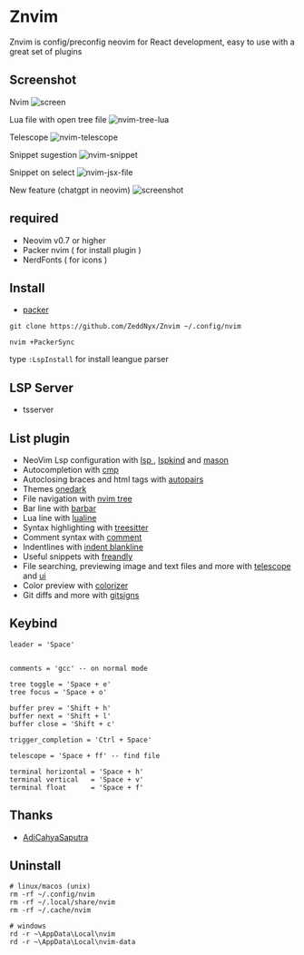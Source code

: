 # Znvim
Znvim is config/preconfig neovim for React development, easy to use with a great set of plugins 

## Screenshot
Nvim
![screen](https://user-images.githubusercontent.com/96564938/208217319-68e725b1-982f-4d90-80a3-421c33d8f810.png)


Lua file with open tree file
![nvim-tree-lua](https://user-images.githubusercontent.com/96564938/208034884-890e5d99-183a-44f3-9feb-27b0e968959a.png)

Telescope
![nvim-telescope](https://user-images.githubusercontent.com/96564938/208034985-8b5fbb2c-18a1-492a-93c2-0ea9450f8bfb.png)

Snippet sugestion
![nvim-snippet](https://user-images.githubusercontent.com/96564938/208035011-bf23235d-c04f-4698-836d-0beb806d86af.png)

Snippet on select
![nvim-jsx-file](https://user-images.githubusercontent.com/96564938/208035025-f6d280ac-19dc-421f-bdda-889fc4554292.png)

New feature (chatgpt in neovim)
![screenshot](https://user-images.githubusercontent.com/96564938/213336400-31f549f8-1b20-4bde-bed8-04f4db0c317f.png)






## required
- Neovim v0.7 or higher
- Packer nvim ( for install plugin )
- NerdFonts ( for icons ) 


## **Install**
- [packer](https://github.com/wbthomason/packer.nvim)
```
git clone https://github.com/ZeddNyx/Znvim ~/.config/nvim

nvim +PackerSync
```
type `:LspInstall` for install leangue parser


## **LSP** Server 

- tsserver


## **List** plugin

- NeoVim Lsp configuration with [lsp ](https://github.com/neovim/nvim-lspconfig), [lspkind](https://github.com/onsails/lspkind.nvim) and [mason](https://github.com/williamboman/mason.nvim)
- Autocompletion with [cmp](https://github.com/hrsh7th/nvim-cmp)
- Autoclosing braces and html tags with [autopairs](https://github.com/windwp/nvim-autopairs)
- Themes [onedark ](https://github.com/navarasu/onedark.nvim)
- File navigation with [nvim tree](https://github.com/kyazdani42/nvim-tree.lua)
- Bar line with [barbar](https://github.com/romgrk/barbar.nvim)
- Lua line with [lualine](https://github.com/nvim-lualine/lualine.nvim)
- Syntax highlighting with [treesitter](https://github.com/nvim-treesitter/nvim-treesitter)
- Comment syntax with [comment](https://github.com/numToStr/Comment.nvim)
- Indentlines with [indent blankline](https://github.com/lukas-reineke/indent-blankline.nvim)
- Useful snippets with [freandly](https://github.com/rafamadriz/friendly-snippets)
- File searching, previewing image and text files and more with [telescope](https://github.com/nvim-telescope/telescope.nvim) and [ui](https://github.com/nvim-telescope/telescope-ui-select.nvim)
- Color preview with [colorizer](https://github.com/NvChad/nvim-colorizer)
- Git diffs and more with [gitsigns](https://github.com/lewis6991/gitsigns.nvim)


## Keybind 
```
leader = 'Space'


comments = 'gcc' -- on normal mode 

tree toggle = 'Space + e'
tree focus = 'Space + o'

buffer prev = 'Shift + h'
buffer next = 'Shift + l'
buffer close = 'Shift + c'

trigger_completion = 'Ctrl + Space'

telescope = 'Space + ff' -- find file 

terminal horizontal = 'Space + h'
terminal vertical   = 'Space + v'
terminal float      = 'Space + f'
```


## Thanks
- [AdiCahyaSaputra](https://github.com/AdiCahyaSaputra) 



## Uninstall
```
# linux/macos (unix)
rm -rf ~/.config/nvim
rm -rf ~/.local/share/nvim
rm -rf ~/.cache/nvim

# windows
rd -r ~\AppData\Local\nvim
rd -r ~\AppData\Local\nvim-data
```


